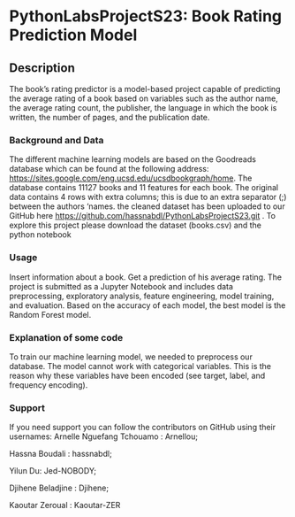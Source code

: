 # PythonLabsProjectS23: Book Rating Prediction Model

## Description
The book’s rating predictor is a model-based project capable of predicting the average rating of a book based on variables such as the author name, the average rating count, the publisher, the language in which the book is written, the number of pages, and the publication date.

### Background and Data
The different machine learning models are based on the Goodreads database which can be found at the following address: https://sites.google.com/eng.ucsd.edu/ucsdbookgraph/home. The database contains 11127 books and 11 features for each book. The original data contains 4 rows with extra columns; this is due to an extra separator (;) between the authors ‘names. the cleaned dataset has been uploaded to our GitHub here https://github.com/hassnabdl/PythonLabsProjectS23.git .
To explore this project please download the dataset (books.csv) and the python notebook

### Usage
Insert information about a book. Get a prediction of his average rating.
The project is submitted as a Jupyter Notebook and includes data preprocessing, exploratory analysis, feature engineering, model training, and evaluation. Based on the accuracy of each model, the best model is the Random Forest model.

### Explanation of some code
To train our machine learning model, we needed to preprocess our database. The model cannot work with categorical variables. This is the reason why these variables have been encoded (see target, label, and frequency encoding).

### Support
If you need support you can follow the contributors on GitHub using their usernames:
Arnelle Nguefang Tchouamo :   Arnellou; 

Hassna Boudali :     hassnabdl; 

Yilun Du:     Jed-NOBODY;


Djihene Beladjine :     Djihene; 


Kaoutar Zeroual :     Kaoutar-ZER






